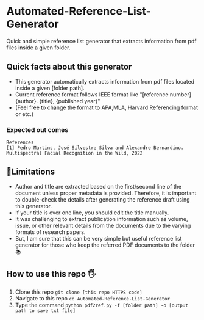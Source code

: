 # Automated-Reference-List-Generator
Quick and simple reference list generator that extracts information from pdf files inside a given folder. 

## Quick facts about this generator
- This generator automatically extracts information from pdf files located inside a given [folder path].
- Current reference format follows IEEE format like "[reference number] {author}. {title}, {published year}"
- (Feel free to change the format to APA,MLA, Harvard Referencing format or etc.)

### Expected out comes
```
References
[1] Pedro Martins, José Silvestre Silva and Alexandre Bernardino. Multispectral Facial Recognition in the Wild, 2022
```

## 📌Limitations
- Author and title are extracted based on the first/second line of the document unless proper metadata is provided. Therefore, it is important to double-check the details after generating the reference draft using this generator.
- If your title is over one line, you should edit the title manually.
- It was challenging to extract publication information such as volume, issue, or other relevant details from the documents due to the varying formats of research papers.
- But, I am sure that this can be very simple but useful reference list generator for those who keep the referred PDF documents to the folder 📚

## How to use this repo 🖐
1. Clone this repo
```git clone [this repo HTTPS code]```
3. Navigate to this repo
```cd Automated-Reference-List-Generator```
3. Type the command
```python pdf2ref.py -f [folder path] -o [output path to save txt file] ```
